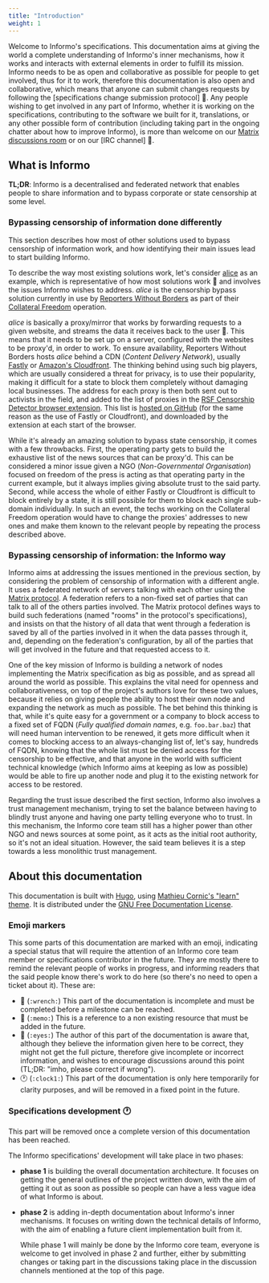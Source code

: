 ```yaml
---
title: "Introduction"
weight: 1
---
```


Welcome to Informo's specifications. This documentation aims at giving the world a complete understanding of Informo's inner mechanisms, how it works and interacts with external elements in order to fulfill its mission. Informo needs to be as open and collaborative as possible for people to get involved, thus for it to work, therefore this documentation is also open and collaborative, which means that anyone can submit changes requests by following the [specifications change submission protocol] 📝. Any people wishing to get involved in any part of Informo, whether it is working on the specifications, contributing to the software we built for it, translations, or any other possible form of contribution (including taking part in the ongoing chatter about how to improve Informo), is more than welcome on our [Matrix discussions room](https://matrix.to/#/!LppXGlMuWgaYNuljUr:weu.informo.network) or on our [IRC channel] 📝.

## What is Informo

**TL;DR**: Informo is a decentralised and federated network that enables people to share information and to bypass corporate or state censorship at some level.

### Bypassing censorship of information done differently

This section describes how most of other solutions used to bypass censorship of information work, and how identifying their main issues lead to start building Informo.

To describe the way most existing solutions work, let's consider [alice](https://github.com/NInfolab/alice) as an example, which is representative of how most solutions work 👀 and involves the issues Informo wishes to address. *alice* is the censorship bypass solution currently in use by [Reporters Without Borders](https://rsf.org/en/) as part of their [Collateral Freedom](https://rsf.org/en/collateral-freedom) operation.

*alice* is basically a proxy/mirror that works by forwarding requests to a given website, and streams the data it receives back to the user 👀. This means that it needs to be set up on a server, configured with the websites to be proxy'd, in order to work. To ensure availability, Reporters Without Borders hosts *alice* behind a CDN (*Content Delivery Network*), usually [Fastly](https://www.fastly.com/) or [Amazon's Cloudfront](https://aws.amazon.com/fr/cloudfront/). The thinking behind using such big players, which are usually considered a threat for privacy, is to use their popularity, making it difficult for a state to block them completely without damaging local businesses. The address for each proxy is then both sent out to activists in the field, and added to the list of proxies in the [RSF Censorship Detector browser extension](https://addons.mozilla.org/en-US/firefox/addon/rsf-censorship-detector/). This list is [hosted on GitHub](https://github.com/RSF-RWB/collateralfreedom/blob/master/sites.json) (for the same reason as the use of Fastly or Cloudfront), and downloaded by the extension at each start of the browser.

While it's already an amazing solution to bypass state censorship, it comes with a few throwbacks. First, the operating party gets to build the exhaustive list of the news sources that can be proxy'd. This can be considered a minor issue given a NGO (*Non-Governmental Organisation*) focused on freedom of the press is acting as that operating party in the current example, but it always implies giving absolute trust to the said party. Second, while access the whole of either Fastly or Cloudfront is difficult to block entirely by a state, it is still possible for them to block each single sub-domain individually. In such an event, the techs working on the Collateral Freedom operation would have to change the proxies' addresses to new ones and make them known to the relevant people by repeating the process described above.

### Bypassing censorship of information: the Informo way

Informo aims at addressing the issues mentioned in the previous section, by considering the problem of censorship of information with a different angle. It uses a federated network of servers talking with each other using the [Matrix protocol](https://matrix.org/). A federation refers to a non-fixed set of parties that can talk to all of the others parties involved. The Matrix protocol defines ways to build such federations (named "rooms" in the protocol's specifications), and insists on that the history of all data that went through a federation is saved by all of the parties involved in it when the data passes through it, and, depending on the federation's configuration, by all of the parties that will get involved in the future and that requested access to it.

One of the key mission of Informo is building a network of nodes implementing the Matrix specification as big as possible, and as spread all around the world as possible. This explains the vital need for openness and collaborativeness, on top of the project's authors love for these two values, because it relies on giving people the ability to host their own node and expanding the network as much as possible. The bet behind this thinking is that, while it's quite easy for a government or a company to block access to a fixed set of FQDN (*Fully qualified domain names*, e.g. `foo.bar.baz`) that will need human intervention to be renewed, it gets more difficult when it comes to blocking access to an always-changing list of, let's say, hundreds of FQDN, knowing that the whole list must be denied access for the censorship to be effective, and that anyone in the world with sufficient technical knowledge (which Informo aims at keeping as low as possible) would be able to fire up another node and plug it to the existing network for access to be restored.

Regarding the trust issue described the first section, Informo also involves a trust management mechanism, trying to set the balance between having to blindly trust anyone and having one party telling everyone who to trust. In this mechanism, the Informo core team still has a higher power than other NGO and news sources at some point, as it acts as the initial root authority, so it's not an ideal situation. However, the said team believes it is a step towards a less monolithic trust management.

## About this documentation

This documentation is built with [Hugo](https://gohugo.io/), using [Mathieu Cornic's "learn" theme](https://github.com/matcornic/hugo-theme-learn). It is distributed under the [GNU Free Documentation License](https://www.gnu.org/licenses/fdl-1.3.html).

### Emoji markers

This some parts of this documentation are marked with an emoji, indicating a special status that will require the attention of an Informo core team member or specifications contributor in the future. They are mostly there to remind the relevant people of works in progress, and informing readers that the said people know there's work to do here (so there's no need to open a ticket about it). These are:

* 🔧 (`:wrench:`) This part of the documentation is incomplete and must be completed before a milestone can be reached.
* 📝 (`:memo:`) This is a reference to a non existing resource that must be added in the future.
* 👀 (`:eyes:`) The author of this part of the documentation is aware that, although they believe the information given here to be correct, they might not get the full picture, therefore give incomplete or incorrect information, and wishes to encourage discussions around this point (TL;DR: "imho, please correct if wrong").
* 🕐 (`:clock1:`) This part of the documentation is only here temporarily for clarity purposes, and will be removed in a fixed point in the future.

### Specifications development 🕐

This part will be removed once a complete version of this documentation has been reached.

The Informo specifications' development will take place in two phases:

* **phase 1** is building the overall documentation architecture. It focuses on getting the general outlines of the project written down, with the aim of getting it out as soon as possible so people can have a less vague idea of what Informo is about.
* **phase 2** is adding in-depth documentation about Informo's inner mechanisms. It focuses on writing down the technical details of Informo, with the aim of enabling a future client implementation built from it.

  While phase 1 will mainly be done by the Informo core team, everyone is welcome to get involved in phase 2 and further, either by submitting changes or taking part in the discussions taking place in the discussion channels mentioned at the top of this page.
